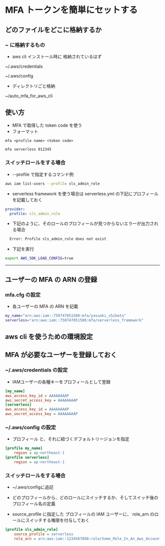 # MFA トークンを簡単にセットする

## どのファイルをどこに格納するか

### ~ に格納するもの
* aws cli インストール時に 格納されているはず

~/.aws/credentials

~/.aws/config

* ディレクトリごと格納

~/auto_mfa_for_aws_cli

## 使い方

* MFA で取得した token code を使う
* フォーマット

`mfa <profile name> <token code>`

```bash
mfa serverless 012345
```


### スイッチロールをする場合

* --profile で指定するコマンド例
```bash
aws iam list-users --profile sls_admin_role
```

* serverless framework を使う場合は serverless.yml の下記にプロフィールを記載しておく
```yml
provider:
  profile: sls_admin_role
```

* 下記のように、そのロールのプロフィールが見つからないエラーが出力される場合

```bash
  Error: Profile sls_admin_role does not exist
```

* 下記を実行
```bash
export AWS_SDK_LOAD_CONFIG=true
```

-------------------------------------------------
## ユーザーの MFA の ARN の登録
### mfa.cfg の設定

* 各ユーザーの MFA の ARN を記載

```sh
my_name="arn:aws:iam::750747051508:mfa/yasuaki_shibata"
serverless="arn:aws:iam::750747051508:mfa/serverless_framework"
```

## aws cli を使うための環境設定

## MFA が必要なユーザーを登録しておく
### ~/.aws/credentials の設定

* IAMユーザーの各種キーをプロフィールとして登録


```ini
[my_name]
aws_access_key_id = AAAAAAAAP
aws_secret_access_key = AAAAAAAAP
[serverless]
aws_access_key_id = AAAAAAAAP
aws_secret_access_key = AAAAAAAAP
```


### ~/.aws/config の設定


* プロフィール と、それに紐づくデフォルトリージョンを指定

```ini
[profile my_name]
    region = ap-northeast-1
[profile serverless]
    region = ap-northeast-1
```



### スイッチロールをする場合

* ~/.aws/configに追記
* どのプロフィールから、どのロールにスイッチするか、そしてスイッチ後のプロフィール名の定義

* source_profile に指定した プロフィールの IAM ユーザーに、 role_arn のロールにスイッチする権限を付与しておく

```ini
[profile sls_admin_role]
    source_profile = serverless
    role_arn = arn:aws:iam::1234567890:role/Some_Role_In_An_Aws_Account

```
